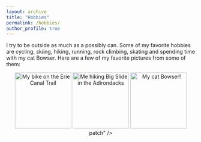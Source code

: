 ```yaml
---
layout: archive
title: "Hobbies"
permalink: /hobbies/
author_profile: true
---
```


I try to be outside as much as a possibly can. Some of my favorite hobbies are cycling, skiing, hiking, running, rock climbing, skating and spending time with my cat Bowser. Here are a few of my favorite pictures from some of them: 

<p align="center">
  <img src="https://daparadiso.github.io/images/bike.png" style="display: inline" width="150" height="150" alt="My bike on the Erie Canal Trail" />
  <img src="https://daparadiso.github.io/images/hike.png" style="display: inline" width="150" height="150" alt="Me hiking Big Slide in the Adirondacks" />
  <img src="https://daparadiso.github.io/images/bowser.png" style="display: inline" width="150" height="150" alt="My cat Bowser!" />
 patch" />
</p>
